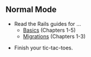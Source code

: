 ## Normal Mode

* Read the Rails guides for ...
  * [Basics][basics] (Chapters 1-5)
  * [Migrations][migrations] (Chapters 1-3)

[basics]: http://guides.rubyonrails.org/active_record_basics.html
[migrations]: http://guides.rubyonrails.org/active_record_migrations.html

* Finish your tic-tac-toes.

